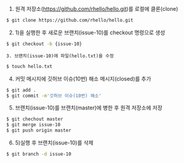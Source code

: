 1. 원격 저장소(https://github.com/rhello/hello.git)를 로컬에 클론(clone)

```bash
$ git clone https://github.com/rhello/hello.git
```

2. 1)을 실행한 후 새로운 브랜치(issue-10)를 checkout 명령으로 생성

```bash
$ git checkout -b {issue-10}
```

	3. 브랜치(issue-10)에 파일(hello.txt)을 수정

```bash
$ touch hello.txt
```

4. 커밋 메시지에 깃허브 이슈(10번) 해소 메시지(closed)를 추가

```bash
$ git add .
$ git commit -m'깃허브 이슈(10번) 해소'
```

5. 브랜치(issue-10)를 브랜치(master)에 병한 후 원격 저장소에 저장

```bash
$ git chechout master
$ git merge issue-10
$ git push origin master
```

6. 5)실행 후 브랜치(issue-10)를 삭제

```bash
$ git branch -d issue-10
```





